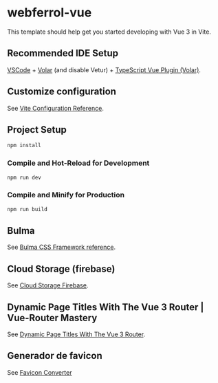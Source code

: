 # webferrol-vue

This template should help get you started developing with Vue 3 in Vite.

## Recommended IDE Setup

[VSCode](https://code.visualstudio.com/) + [Volar](https://marketplace.visualstudio.com/items?itemName=Vue.volar) (and disable Vetur) + [TypeScript Vue Plugin (Volar)](https://marketplace.visualstudio.com/items?itemName=Vue.vscode-typescript-vue-plugin).

## Customize configuration

See [Vite Configuration Reference](https://vitejs.dev/config/).

## Project Setup

```sh
npm install
```

### Compile and Hot-Reload for Development

```sh
npm run dev
```

### Compile and Minify for Production

```sh
npm run build
```

## Bulma

See [Bulma CSS Framework reference](https://bulma.io/).

## Cloud Storage (firebase)

See [Cloud Storage Firebase](https://firebase.google.com/docs/storage/web/start?hl=es&authuser=0).

## Dynamic Page Titles With The Vue 3 Router | Vue-Router Mastery

See [Dynamic Page Titles With The Vue 3 Router](https://www.youtube.com/watch?v=W6qpsmkuJ8c).

## Generador de favicon

See [Favicon Converter](https://favicon.io/favicon-converter/)